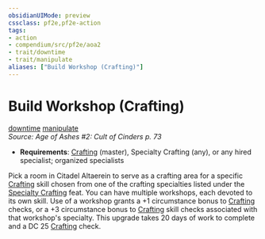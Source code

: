 ```yaml
---
obsidianUIMode: preview
cssclass: pf2e,pf2e-action
tags:
- action
- compendium/src/pf2e/aoa2
- trait/downtime
- trait/manipulate
aliases: ["Build Workshop (Crafting)"]
---
```

# Build Workshop (Crafting)
[downtime](downtime.md "Downtime Action & Ability Trait")  [manipulate](manipulate.md "Manipulate General Trait")  
*Source: Age of Ashes #2: Cult of Cinders p. 73*  

- **Requirements**: [Crafting](skills.md#Crafting) (master), Specialty Crafting (any), or any hired specialist; organized specialists

Pick a room in Citadel Altaerein to serve as a crafting area for a specific [Crafting](skills.md#Crafting) skill chosen from one of the crafting specialties listed under the [Specialty Crafting](specialty-crafting.md) feat. You can have multiple workshops, each devoted to its own skill. Use of a workshop grants a +1 circumstance bonus to [Crafting](skills.md#Crafting) checks, or a +3 circumstance bonus to [Crafting](skills.md#Crafting) skill checks associated with that workshop's specialty. This upgrade takes 20 days of work to complete and a DC 25 [Crafting](skills.md#Crafting) check.